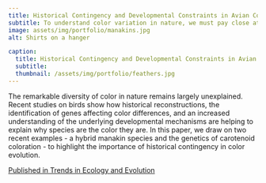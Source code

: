 ```yaml
---
title: Historical Contingency and Developmental Constraints in Avian Coloration
subtitle: To understand color variation in nature, we must pay close attention to evolutionary history
image: assets/img/portfolio/manakins.jpg
alt: Shirts on a hanger

caption:
  title: Historical Contingency and Developmental Constraints in Avian Coloration
  subtitle: 
  thumbnail: /assets/img/portfolio/feathers.jpg
---
```

The remarkable diversity of color in nature remains largely unexplained. Recent studies on birds show how historical reconstructions, the identification of genes affecting color differences, and an increased understanding of the underlying developmental mechanisms are helping to explain why species are the color they are. In this paper, we draw on two recent examples - a hybrid manakin species and the genetics of carotenoid coloration - to highlight the importance of historical contingency in color evolution.

[Published in Trends in Ecology and Evolution](https://doi.org/10.1016/j.tree.2018.05.003)